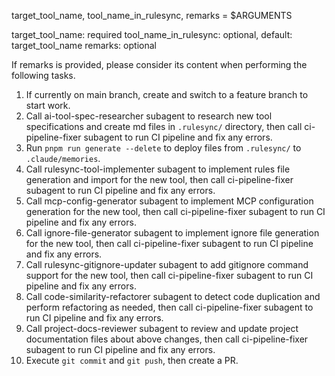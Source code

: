 target_tool_name, tool_name_in_rulesync, remarks = $ARGUMENTS

target_tool_name: required
tool_name_in_rulesync: optional, default: target_tool_name
remarks: optional

If remarks is provided, please consider its content when performing the following tasks.

1. If currently on main branch, create and switch to a feature branch to start work.
2. Call ai-tool-spec-researcher subagent to research new tool specifications and create md files in `.rulesync/` directory, then call ci-pipeline-fixer subagent to run CI pipeline and fix any errors.
3. Run `pnpm run generate --delete` to deploy files from `.rulesync/` to `.claude/memories`.
4. Call rulesync-tool-implementer subagent to implement rules file generation and import for the new tool, then call ci-pipeline-fixer subagent to run CI pipeline and fix any errors.
5. Call mcp-config-generator subagent to implement MCP configuration generation for the new tool, then call ci-pipeline-fixer subagent to run CI pipeline and fix any errors.
6. Call ignore-file-generator subagent to implement ignore file generation for the new tool, then call ci-pipeline-fixer subagent to run CI pipeline and fix any errors.
7. Call rulesync-gitignore-updater subagent to add gitignore command support for the new tool, then call ci-pipeline-fixer subagent to run CI pipeline and fix any errors.
8. Call code-similarity-refactorer subagent to detect code duplication and perform refactoring as needed, then call ci-pipeline-fixer subagent to run CI pipeline and fix any errors.
10. Call project-docs-reviewer subagent to review and update project documentation files about above changes, then call ci-pipeline-fixer subagent to run CI pipeline and fix any errors.
11. Execute `git commit` and `git push`, then create a PR.
